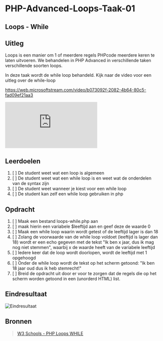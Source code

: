 # PHP-Advanced-Loops-Taak-01


## Loops - While


## Uitleg

Loops is een manier om 1 of meerdere regels PHPcode meerdere keren te laten uitvoeren. We behandelen in PHP Advanced in verschillende taken verschillende soorten loops. 

In deze taak wordt de while loop behandeld. Kijk naar de video voor een uitleg over de while-loop

https://web.microsoftstream.com/video/b073092f-2082-4b64-80c5-fad09ef21aa3

![Aanvullend de PowerPoint gebruikt in de video](https://github.com/ROC-van-Amsterdam-College-Amstelland/PHP-ADVANCED/blob/master/2-Loops/taak01/images/php-loops-while.pdf)

## Leerdoelen

1. [ ] De student weet wat een loop is algemeen
2. [ ] De student weet wat een while loop is en weet wat de onderdelen van de syntax zijn
3. [ ] De student weet wanneer je kiest voor een while loop
4. [ ] De student kan zelf een while loop gebruiken in php

## Opdracht

1. [ ] Maak een bestand loops-while.php aan
2. [ ] maak hierin een variabele $leeftijd aan en geef deze de waarde 0
3. [ ] Maak een while loop waarin wordt getest of de leeftijd lager is dan 18
4. [ ] Zolang de voorwaarde van de while loop voldoet (leeftijd is lager dan 18) wordt er een echo gegeven met de tekst "Ik ben x jaar, dus ik mag nog niet stemmen", waarbij x de waarde heeft van de variabele leeftijd
5. [ ] Iedere keer dat de loop wordt doorlopen, wordt de leeftijd met 1 opgehoogd
6. [ ] Onder de while loop wordt de tekst op het scherm getoond: "Ik ben 18 jaar oud dus ik heb stemrecht!"
7. [ ] Breid de opdracht uit door er voor te zorgen dat de regels die op het scherm worden getoond in een (unorderd HTML) list. 

## Eindresultaat

![Eindresultaat](https://github.com/ROC-van-Amsterdam-College-Amstelland/PHP-ADVANCED/blob/master/2-Loops/taak01/images/resultaat.png)

## Bronnen
> [W3 Schools - PHP Loops WHILE](https://www.w3schools.com/php/php_looping_while.asp)

